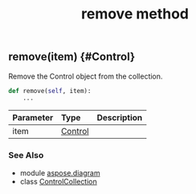 ﻿---
title: remove method
second_title: Aspose.Diagram for Python via .NET API References
description: 
type: docs
weight: 80
url: /python-net/aspose.diagram/controlcollection/remove/
is_root: false
---

## remove(item) {#Control}

Remove the Control object from the collection.



```python
def remove(self, item):
    ...
```


| Parameter | Type | Description |
| :- | :- | :- |
| item | [Control](/diagram/python-net/aspose.diagram/control) |  |



### See Also
* module [aspose.diagram](../../)
* class [ControlCollection](/diagram/python-net/aspose.diagram/controlcollection)
